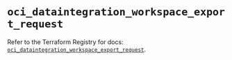 # `oci_dataintegration_workspace_export_request`

Refer to the Terraform Registry for docs: [`oci_dataintegration_workspace_export_request`](https://registry.terraform.io/providers/oracle/oci/7.19.0/docs/resources/dataintegration_workspace_export_request).
